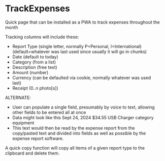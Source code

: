 # TrackExpenses
Quick page that can be installed as a PWA to track expenses throughout the month

Tracking columns will include these:
* Report Type (single letter, normally P=Personal, I=International) (default=whatever was last used since usually it will go in chunks)
* Date (default to today)
* Category (from a list)
* Description (free text)
* Amount (number)
* Currency (can be defaulted via cookie, normally whatever was used last)
* Receipt (0..n photo[s])

ALTERNATE:
* User can populate a single field, presumably by voice to text, allowing other fields to be entered all at once
* Data might look like this
    Sept 24, 2024 $34.55 USB Charger category equipment
* This text would then be read by the expense report from the copy/pasted text and divided into fields as well as possible by the expense report software.
  
A quick copy function will copy all items of a given report type to the clipboard and delete them.


